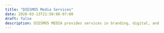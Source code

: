 ```yaml
---
title: "DIESMO5 Media Services"
date: 2020-03-13T21:50:08-07:00
draft: false
description: DIESMO5 MEDIA provides services in branding, digital, and strategy.
---
```


